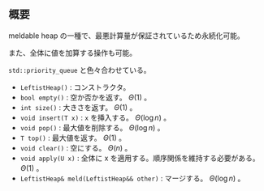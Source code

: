 ## 概要

meldable heap の一種で、最悪計算量が保証されているため永続化可能。

また、全体に値を加算する操作も可能。

`std::priority_queue` と色々合わせている。

- `LeftistHeap()` : コンストラクタ。
- `bool empty()` : 空か否かを返す。 $\Theta(1)$ 。
- `int size()` : 大きさを返す。 $\Theta(1)$ 。
- `void insert(T x)` : `x` を挿入する。 $\Theta(\log n)$ 。
- `void pop()` : 最大値を削除する。 $\Theta(\log n)$ 。
- `T top()` : 最大値を返す。 $\Theta(1)$ 。
- `void clear()` : 空にする。 $\Theta(n)$ 。
- `void apply(U x)` : 全体に x を適用する。順序関係を維持する必要がある。 $\Theta(1)$ 。
- `LeftistHeap& meld(LeftistHeap&& other)` : マージする。 $\Theta(\log n)$ 。